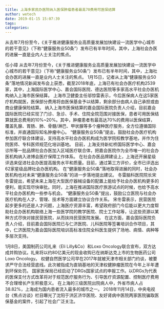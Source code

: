 ```yaml
---
title: 上海多家民办医院纳入医保肿瘤患者最高70费用可医保结算
author: wetech
date: 2019-01-15 15:07:39
tags: 
categories: 
---
```

从去年7月份至今，《关于推进健康服务业高质量发展加快建设一流医学中心城市的若干意见》（下称“健康服务业50条”）发布已有半年时间，其中，上海社会办医的进展一直是业内人士关注的焦点。
<!-- more -->
任小璋
从去年7月份至今，《关于推进健康服务业高质量发展加快建设一流医学中心城市的若干意见》（下称“健康服务业50条”）发布已有半年时间，其中，上海社会办医的进展一直是业内人士关注的焦点。
1月15日，记者从上海“健康服务业50条”落地情况新闻发布会上获悉，截至2018年底，上海已有社会办医疗机构2539家，其中，上海国际医学中心、嘉会国际医院、德达医院等多家高水平社会办医机构纳入上海市医保结算。
上海市卫健委主任邬惊雷表示，今后医保病人在这5家医疗机构就医，医保部分费用将由医保基金予以结算，剩余部分由病人自己承担或由商业健康保险结算。
纳入上海市医保结算的嘉会国际医院负责人介绍，目前嘉会国际医院已经实现了门诊、急诊、手术、住院全院范围对接医保，患者可用医保结算就医总费用的10%~20%。其中，肿瘤患者有最高达70%的费用以医保结算，覆盖乳腺、胃肠、肺、骨髓/淋巴、甲状腺等多个瘤种医疗服务，全方位遵循国际标准，并直通国际知名肿瘤中心。
“健康服务业50条”提出，鼓励社会办医疗机构参加医疗联合体建设，支持高水平社会办医机构成为医学院校教学基地，并作为住院医师、专科医师规范化培训基地。
目前，上海支持新虹桥国际医学中心、嘉会诊所等一批品牌社会办医加入区域医疗联合体，把嘉会医院作为全市唯一的社会办医机构纳入进博会医疗保障工作体系。
在社会办医品牌建设上，上海还开展星级评选来促进社会办医提高服务水平和质量。目前，通过第三方评价，全市已评选出62家星级品牌社会办医机构。
在“健康服务业50条”落地取得进展的同时，社会办医机构也对未来“健康服务业50条”的进一步落地提出建议。
冬雷脑科医院院长宋冬雷提出，希望未来上海在大型医疗器械设备的配置上能给予社会办医机构更多的便利，能实现尽快审批。同时，上海在推进国际医疗旅游试点的时候，也给予高水平社会办医机构一些参与机会。
“健康服务业50条”提出，鼓励公立医院与社会办医疗机构在人才、管理、技术等方面建立协议合作关系。
宋冬雷表示，民营医院起步更多的还是人才问题，上海医疗资源丰富，希望政府部门今后能以更大力度帮助社会办医机构联络上海一些医学院的教学医院、院士工作站等，让这些资源以某种方式尽快对接民营医院，从而扶持民营医院发展。
在这方面，嘉会国际医院负责人介绍，目前嘉会国际医院已与仁济医院、儿科医院等签署培训合作项目，其中，仁济医院为嘉会国际医院培训高标准住院全科医生提供了场地、病情、病种等多层次支持。
 
 
1月8日，美国制药公司礼来（Eli Lilly&Co）和Loxo Oncology联合宣布，双方达成并购协议。礼来将以约80亿美元的现金收购已在纳斯达克上市的生物医药公司Loxo Oncology。
权健自然医学公司早在2017年就被天津市相关部门约谈，被要求严守合法经营底线。此次被指成为直销基地的天津权健肿瘤医院在今年上半年遭到环保处罚。
国家医保局已经启动了DRGs国家试点的申报工作。以DRGs为代表的医保支付方式改革将对于规范医疗服务行为、引导医疗资源配置、控制医疗费用不合理增长产生积极意义。
在上海的三级医院出院病人中，外省市病人占38.82%，上海成为国内患者流入最多的城市之一。
2018年11月14日，中央电视台《焦点访谈》栏目曝光了沈阳于洪区济华医院、友好肾病中医院两家医院骗取医保基金的案件，引起了社会广泛关注。
